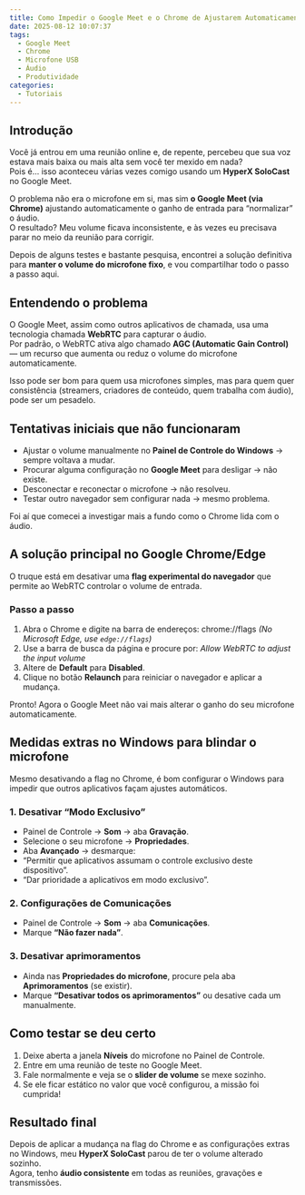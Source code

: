 ```yaml
---
title: Como Impedir o Google Meet e o Chrome de Ajustarem Automaticamente o Volume do Seu Microfone
date: 2025-08-12 10:07:37
tags:
  - Google Meet
  - Chrome
  - Microfone USB
  - Áudio
  - Produtividade
categories:
  - Tutoriais
---
```

## Introdução

Você já entrou em uma reunião online e, de repente, percebeu que sua voz estava mais baixa ou mais alta sem você ter mexido em nada?  
Pois é… isso aconteceu várias vezes comigo usando um **HyperX SoloCast** no Google Meet.

O problema não era o microfone em si, mas sim **o Google Meet (via Chrome)** ajustando automaticamente o ganho de entrada para “normalizar” o áudio.  
O resultado? Meu volume ficava inconsistente, e às vezes eu precisava parar no meio da reunião para corrigir.

Depois de alguns testes e bastante pesquisa, encontrei a solução definitiva para **manter o volume do microfone fixo**, e vou compartilhar todo o passo a passo aqui.

## Entendendo o problema

O Google Meet, assim como outros aplicativos de chamada, usa uma tecnologia chamada **WebRTC** para capturar o áudio.  
Por padrão, o WebRTC ativa algo chamado **AGC (Automatic Gain Control)** — um recurso que aumenta ou reduz o volume do microfone automaticamente.

Isso pode ser bom para quem usa microfones simples, mas para quem quer consistência (streamers, criadores de conteúdo, quem trabalha com áudio), pode ser um pesadelo.

## Tentativas iniciais que não funcionaram

- Ajustar o volume manualmente no **Painel de Controle do Windows** → sempre voltava a mudar.
- Procurar alguma configuração no **Google Meet** para desligar → não existe.
- Desconectar e reconectar o microfone → não resolveu.
- Testar outro navegador sem configurar nada → mesmo problema.

Foi aí que comecei a investigar mais a fundo como o Chrome lida com o áudio.


## A solução principal no Google Chrome/Edge

O truque está em desativar uma **flag experimental do navegador** que permite ao WebRTC controlar o volume de entrada.

### Passo a passo

1. Abra o Chrome e digite na barra de endereços: chrome://flags *(No Microsoft Edge, use `edge://flags`)*
2. Use a barra de busca da página e procure por: *Allow WebRTC to adjust the input volume*
3. Altere de **Default** para **Disabled**.
4. Clique no botão **Relaunch** para reiniciar o navegador e aplicar a mudança.

Pronto! Agora o Google Meet não vai mais alterar o ganho do seu microfone automaticamente.

## Medidas extras no Windows para blindar o microfone

Mesmo desativando a flag no Chrome, é bom configurar o Windows para impedir que outros aplicativos façam ajustes automáticos.

### 1. Desativar “Modo Exclusivo”
- Painel de Controle → **Som** → aba **Gravação**.
- Selecione o seu microfone → **Propriedades**.
- Aba **Avançado** → desmarque:
- “Permitir que aplicativos assumam o controle exclusivo deste dispositivo”.
- “Dar prioridade a aplicativos em modo exclusivo”.

### 2. Configurações de Comunicações
- Painel de Controle → **Som** → aba **Comunicações**.
- Marque **“Não fazer nada”**.

### 3. Desativar aprimoramentos
- Ainda nas **Propriedades do microfone**, procure pela aba **Aprimoramentos** (se existir).
- Marque **“Desativar todos os aprimoramentos”** ou desative cada um manualmente.

## Como testar se deu certo

1. Deixe aberta a janela **Níveis** do microfone no Painel de Controle.
2. Entre em uma reunião de teste no Google Meet.
3. Fale normalmente e veja se o **slider de volume** se mexe sozinho.
4. Se ele ficar estático no valor que você configurou, a missão foi cumprida!

## Resultado final

Depois de aplicar a mudança na flag do Chrome e as configurações extras no Windows, meu **HyperX SoloCast** parou de ter o volume alterado sozinho.  
Agora, tenho **áudio consistente** em todas as reuniões, gravações e transmissões.
